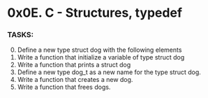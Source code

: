 # 0x0E. C - Structures, typedef

### TASKS:

0. Define a new type struct dog with the following elements
1. Write a function that initialize a variable of type struct dog
2. Write a function that prints a struct dog
3. Define a new type dog\_t as a new name for the type struct dog.
4. Write a function that creates a new dog.
5. Write a function that frees dogs.
